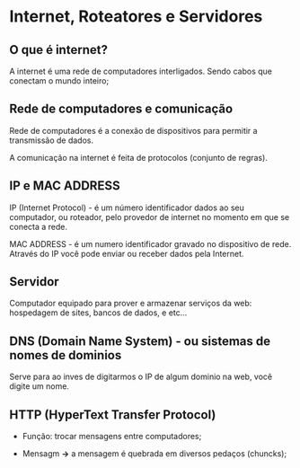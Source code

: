 # Internet, Roteatores e Servidores

## O que é internet?

A internet é uma rede de computadores interligados. Sendo cabos que conectam o mundo inteiro;


## Rede de computadores e comunicação

Rede de computadores é a conexão de dispositivos para permitir a transmissão de dados.

A comunicação na internet é feita de protocolos (conjunto de regras).

## IP e MAC ADDRESS

IP (Internet Protocol) - é um número identificador dados ao seu computador, ou roteador, pelo provedor de internet no momento em que se conecta a rede.

MAC ADDRESS - é um numero identificador gravado no dispositivo de rede. Através do IP você pode enviar ou receber dados pela Internet.

## Servidor

Computador equipado para prover e armazenar serviços da web: hospedagem de sites, bancos de dados, e etc...

## DNS (Domain Name System) - ou sistemas de nomes de dominios

Serve para ao inves de digitarmos o IP de algum dominio na web, você digite um nome.

##  HTTP (HyperText Transfer Protocol)

+ Função: trocar mensagens entre computadores;

+ Mensagm **->** a mensagem é quebrada em diversos pedaços (chuncks);